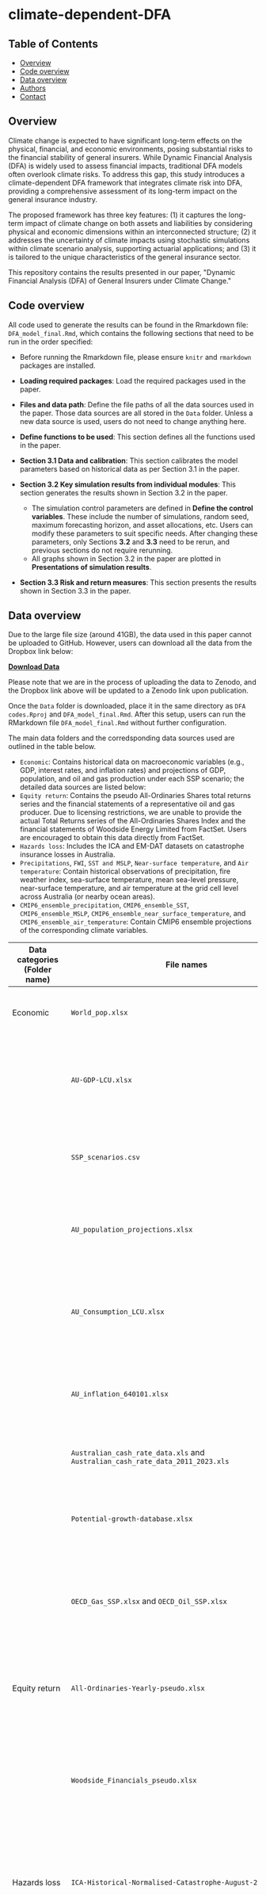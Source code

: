 # climate-dependent-DFA

## Table of Contents

- [Overview](#Overview)
- [Code overview](#Code-overview)
- [Data overview](#Data-overview)
- [Authors](#Authors)
- [Contact](#Contact)

## Overview

Climate change is expected to have significant long-term effects on the physical, financial, and economic environments, posing substantial risks to the financial stability of general insurers. While Dynamic Financial Analysis (DFA) is widely used to assess financial impacts, traditional DFA models often overlook climate risks. To address this gap, this study introduces a climate-dependent DFA framework that integrates climate risk into DFA, providing a comprehensive assessment of its long-term impact on the general insurance industry.

The proposed framework has three key features: (1) it captures the long-term impact of climate change on both assets and liabilities by considering physical and economic dimensions within an interconnected structure; (2) it addresses the uncertainty of climate impacts using stochastic simulations within climate scenario analysis, supporting actuarial applications; and (3) it is tailored to the unique characteristics of the general insurance sector.

This repository contains the results presented in our paper, "Dynamic Financial Analysis (DFA) of General Insurers under Climate Change." 

## Code overview

All code used to generate the results can be found in the Rmarkdown file: `DFA_model_final.Rmd`,  which contains the following sections that need to be run in the order specified: 

- Before running the Rmarkdown file, please ensure `knitr` and `rmarkdown` packages are installed. 
- **Loading required packages**: Load the required packages used in the paper.
- **Files and data path**: Define the file paths of all the data sources used in the paper. Those data sources are all stored in the `Data` folder. Unless a new data source is used, users do not need to change anything here. 
- **Define functions to be used**: This section defines all the functions used in the paper. 
- **Section 3.1 Data and calibration**: This section calibrates the model parameters based on historical data as per Section 3.1 in the paper. 
- **Section 3.2 Key simulation results from individual modules**: This section generates the results shown in Section 3.2 in the paper. 

    - The simulation control parameters are defined in **Define the control variables**. These include the number of simulations, random seed, maximum forecasting horizon, and asset allocations, etc. Users can modify these parameters to suit specific needs. After changing these parameters, only Sections **3.2** and **3.3** need to be rerun, and previous sections do not require rerunning.  
    - All graphs shown in Section 3.2 in the paper are plotted in **Presentations of simulation results**. 
    
- **Section 3.3 Risk and return measures**: This section presents the results shown in Section 3.3 in the paper.

## Data overview

Due to the large file size (around 41GB), the data used in this paper cannot be uploaded to GitHub. However, users can download all the data from the Dropbox link below:  

[**Download Data**](https://www.dropbox.com/scl/fo/7zva73raqce08phx2iorw/AB8hZsBbdVbEGrIf9i5jigw?rlkey=4x670mfk5j97gplde6vfslp34&st=60b8xd79&dl=0)  

Please note that we are in the process of uploading the data to Zenodo, and the Dropbox link above will be updated to a Zenodo link upon publication.

Once the `Data` folder is downloaded, place it in the same directory as `DFA codes.Rproj` and `DFA_model_final.Rmd`. After this setup, users can run the RMarkdown file `DFA_model_final.Rmd` without further configuration.  

The main data folders and the corredsponding data sources used are outlined in the table below. 

- `Economic`: Contains historical data on macroeconomic variables (e.g., GDP, interest rates, and inflation rates) and projections of GDP, population, and oil and gas production under each SSP scenario; the detailed data sources are listed below:
- `Equity return`: Contains the pseudo All-Ordinaries Shares total returns series and the financial statements of a representative oil and gas producer. Due to licensing restrictions, we are unable to provide the actual Total Returns series of the All-Ordinaries Shares Index and the financial statements of Woodside Energy Limited from FactSet. Users are encouraged to obtain this data directly from FactSet.  
- `Hazards loss`: Includes the ICA and EM-DAT datasets on catastrophe insurance losses in Australia.  
- `Precipitations`, `FWI`, `SST and MSLP`, `Near-surface temperature`, and `Air temperature`: Contain historical observations of precipitation, fire weather index, sea-surface temperature, mean sea-level pressure, near-surface temperature, and air temperature at the grid cell level across Australia (or nearby ocean areas).  
- `CMIP6_ensemble_precipitation`, `CMIP6_ensemble_SST`, `CMIP6_ensemble_MSLP`, `CMIP6_ensemble_near_surface_temperature`, and `CMIP6_ensemble_air_temperature`: Contain CMIP6 ensemble projections of the corresponding climate variables.


| Data categories (Folder name)| File names | Descriptions &nbsp;&nbsp;&nbsp;&nbsp;&nbsp;&nbsp;&nbsp;&nbsp;&nbsp;|Sources|
|-|-|-----|-|
| Economic |`World_pop.xlsx` | World population data by countries &nbsp;&nbsp;&nbsp;&nbsp;&nbsp;&nbsp;&nbsp;&nbsp;&nbsp;| [World Development Indicators (World Bank)](https://databank.worldbank.org/source/world-development-indicators); downloaded at 23 March 2024|
|          |`AU-GDP-LCU.xlsx`|Historical Australian GDP at annual interval between 1960 and 2022|[World Development Indicators (World Bank)](https://databank.worldbank.org/source/world-development-indicators); downloaded at 23 March 2024|
|          |`SSP_scenarios.csv`|Country-level GDP projections for each SSP scenario through 2100|Sourced from [IIASA SSP database](https://tntcat.iiasa.ac.at/SspDb/dsd?Action=htmlpage&page=welcome); downloaded from [https://zenodo.org/records/8116099](https://zenodo.org/records/8116099) at 1 January 2024|
|          |`AU_population_projections.xlsx`|Projections of Australian population for each SSP scenario through 2100|Downloaded from [IIASA SSP database](https://tntcat.iiasa.ac.at/SspDb/dsd?Action=htmlpage&page=welcome) at 18 March 2024|
|          |`AU_Consumption_LCU.xlsx`|Australian aggregate consumption data at annual interval between 1974 and 2023|[World Development Indicators (World Bank)](https://databank.worldbank.org/source/world-development-indicators); downloaded at 23 July 2024|
|          |`AU_inflation_640101.xlsx`|Quarterly Consumer Price Index (CPI) data for Australia from 1948 to 2023|Downloaded from [Australian Bureau of Statistics](https://www.abs.gov.au/statistics/economy/price-indexes-and-inflation/consumer-price-index-australia/latest-release)||
|          |`Australian_cash_rate_data.xls` and `Australian_cash_rate_data_2011_2023.xls`|Australian cash rates data from 1976 to 2023|Downloaded from [Reserve Bank of Australia](https://www.rba.gov.au/statistics/cash-rate/) at 1 January 2024|
|          |`Potential-growth-database.xlsx`|Potential GDP growth estimates by countries between 1981 and 2021|Downloaded from  [World Bank Potential Growth Database](https://www.worldbank.org/en/research/brief/potential-growth-database) at 11 June 2024|
|          |`OECD_Gas_SSP.xlsx` and `OECD_Oil_SSP.xlsx`|Projections of oil and gas production under each SSP scenarios in OECD countries|Downloaded from [IIASA SSP database](https://tntcat.iiasa.ac.at/SspDb/dsd?Action=htmlpage&page=welcome) at 18 March 2024|
|Equity return|`All-Ordinaries-Yearly-pseudo.xlsx`|Pseudo All-Ordinaries Shares total returns series between 1992 and 2023|Original data is not provided due to licensing restrictions; users can download the original version from [FactSet](https://www.factset.com/)| 
|             |`Woodside_Financials_pseudo.xlsx`|Pseudo financial statements from a oil and gas producer (Woodside) between 2014 and 2023|Original data is not provided due to licensing restrictions; users can download the original version from [FactSet](https://www.factset.com/). Alternatively, users can hand-collect the relevant data for calculation based on the published financial statements from [Woodside Energy](https://www.woodside.com/investors/reports-investor-briefings)|
|Hazards loss|`ICA-Historical-Normalised-Catastrophe-August-2023.xlsx`|Historical records of insured losses from natural disasters in Australia between 1967 and 2023|Downloaded from [Insurance Council of Australia](https://insurancecouncil.com.au/industry-members/data-hub/) at 27 August 2023|
|            |`EM_DAT_AU.xlsx`|Historical records of both insured losses and total economic damages from natural disasters in Australia between 1985 and 2023|[EM-DAT database](https://public.emdat.be/data)|
|Precipitations|`era5-x0.25_timeseries_pr,rx1day,rx5day_timeseries_annual_1950-2022_mean_historical_era5_x0.25_mean.xlsx`|ERA5 reanalysis data of historical precipitation information in Australia between 1950 and 2022|Originated from [Copernicus Climate Change Service](https://climate.copernicus.eu/);cleansed version downloaded from [World Bank Climate Change Knowledge Portal](https://climateknowledgeportal.worldbank.org/download-data) at 29 April 2024|
|FWI|`FWI_1940_1949.nc`,..., `FWI_2016_2022.nc`|Historical Fire Weather Index (FWI) in Australia constructed based on ERA5 reanalysis data between 1940 and 2022|Downloaded from [Copernicus Climate Change Service](https://climate.copernicus.eu/) at 3 May 2024|
|   |`fwixx_hurs_part1`,...,`fwixx_hurs_part7`|Projections and historical backcasts of FWI statistics in Australia from an ensemble of CMIP6 model|Downloaded from: |




<table>
  <thead>
    <tr>
      <th>Data categories (Folder name)</th>
      <th>File names</th>
      <th style="width:800px;">Descriptions</th>
      <th>Download sources</th>
    </tr>
  </thead>
  <tbody>
    <tr>
      <td>Economic</td>
      <td>World_pop.xlsx</td>
      <td>World population data by countries</td>
      <td>
        <a href="https://databank.worldbank.org/source/world-development-indicators">
          World Development Indicators (World Bank)
        </a>;
        downloaded at 23 March 2024
      </td>
    </tr>
    <tr>
      <td></td>
      <td>AU-GDP-LCU.xlsx</td>
      <td>Historical Australian GDP at annual interval between 1960 and 2022</td>
      <td>
        <a href="https://databank.worldbank.org/source/world-development-indicators">
          World Development Indicators (World Bank)
        </a>;
        downloaded at 23 March 2024
      </td>
    </tr>
    <tr>
      <td></td>
      <td>SSP_scenarios.csv</td>
      <td>Country-level GDP projections for each SSP scenario through 2100</td>
      <td>
        Sourced from
        <a href="https://tntcat.iiasa.ac.at/SspDb/dsd?Action=htmlpage&amp;page=welcome">
          IIASA SSP database
        </a>;
        downloaded from
        <a href="https://zenodo.org/records/8116099">https://zenodo.org/records/8116099</a>
        at 1 January 2024
      </td>
    </tr>
    <tr>
      <td></td>
      <td>AU_population_projections.xlsx</td>
      <td>Projections of Australian population for each SSP scenario through 2100</td>
      <td>
        Downloaded from
        <a href="https://tntcat.iiasa.ac.at/SspDb/dsd?Action=htmlpage&amp;page=welcome">
          IIASA SSP database
        </a>
        at 18 March 2024
      </td>
    </tr>
    <tr>
      <td></td>
      <td>AU_Consumption_LCU.xlsx</td>
      <td>Australian aggregate consumption data at annual interval between 1974 and 2023</td>
      <td>
        <a href="https://databank.worldbank.org/source/world-development-indicators">
          World Development Indicators (World Bank)
        </a>;
        downloaded at 23 July 2024
      </td>
    </tr>
    <tr>
      <td></td>
      <td>AU_inflation_640101.xlsx</td>
      <td>Quarterly Consumer Price Index (CPI) data for Australia from 1948 to 2023</td>
      <td>
        Downloaded from
        <a href="https://www.abs.gov.au/statistics/economy/price-indexes-and-inflation/consumer-price-index-australia/latest-release">
          Australian Bureau of Statistics
        </a>
      </td>
    </tr>
    <tr>
      <td></td>
      <td>Australian_cash_rate_data.xls and Australian_cash_rate_data_2011_2023.xls</td>
      <td>Australian cash rates data from 1976 to 2023</td>
      <td>
        Downloaded from
        <a href="https://www.rba.gov.au/statistics/cash-rate/">
          Reserve Bank of Australia
        </a>
        at 1 January 2024
      </td>
    </tr>
    <tr>
      <td></td>
      <td>Potential-growth-database.xlsx</td>
      <td>Potential GDP growth estimates by countries between 1981 and 2021</td>
      <td>
        Downloaded from
        <a href="https://www.worldbank.org/en/research/brief/potential-growth-database">
          World Bank Potential Growth Database
        </a>
        at 11 June 2024
      </td>
    </tr>
    <tr>
      <td></td>
      <td>OECD_Gas_SSP.xlsx and OECD_Oil_SSP.xlsx</td>
      <td>Projections of oil and gas production under each SSP scenarios in OECD countries</td>
      <td>
        Downloaded from
        <a href="https://tntcat.iiasa.ac.at/SspDb/dsd?Action=htmlpage&amp;page=welcome">
          IIASA SSP database
        </a>
        at 18 March 2024
      </td>
    </tr>
    <tr>
      <td>Equity return</td>
      <td>All-Ordinaries-Yearly-pseudo.xlsx</td>
      <td>Pseudo All-Ordinaries Shares total returns series between 1992 and 2023</td>
      <td>
        Original data is not provided due to licensing restrictions; users can
        download the original version from
        <a href="https://www.factset.com/">FactSet</a>
      </td>
    </tr>
    <tr>
      <td></td>
      <td>Woodside_Financials_pseudo.xlsx</td>
      <td>Pseudo financial statements from a oil and gas producer (Woodside) between 2014 and 2023</td>
      <td>
        Original data is not provided due to licensing restrictions; users can
        download the original version from
        <a href="https://www.factset.com/">FactSet</a>.
        Alternatively, users can hand-collect the relevant data for calculation
        based on the published financial statements from
        <a href="https://www.woodside.com/investors/reports-investor-briefings">
          Woodside Energy
        </a>
      </td>
    </tr>
    <tr>
      <td>Hazards loss</td>
      <td>ICA-Historical-Normalised-Catastrophe-August-2023.xlsx</td>
      <td>Historical records of insured losses from natural disasters in Australia between 1967 and 2023</td>
      <td>
        Downloaded from
        <a href="https://insurancecouncil.com.au/industry-members/data-hub/">
          Insurance Council of Australia
        </a>
        at 27 August 2023
      </td>
    </tr>
    <tr>
      <td></td>
      <td>EM_DAT_AU.xlsx</td>
      <td>Historical records of both insured losses and total economic damages from natural disasters in Australia between 1985 and 2023</td>
      <td>
        <a href="https://public.emdat.be/data">EM-DAT database</a>
      </td>
    </tr>
    <tr>
      <td>Precipitations</td>
      <td>era5-x0.25_timeseries_pr,rx1day,rx5day_timeseries_annual_1950-2022_mean_historical_era5_x0.25_mean.xlsx</td>
      <td>ERA5 reanalysis data of historical precipitation information in Australia between 1950 and 2022</td>
      <td>
        Originated from
        <a href="https://climate.copernicus.eu/">Copernicus Climate Change Service</a>;
        cleansed version downloaded from
        <a href="https://climateknowledgeportal.worldbank.org/download-data">
          World Bank Climate Change Knowledge Portal
        </a>
        at 29 April 2024
      </td>
    </tr>
    <tr>
      <td>FWI</td>
      <td>FWI_1940_1949.nc,..., FWI_2016_2022.nc</td>
      <td>Historical Fire Weather Index (FWI) in Australia constructed based on ERA5 reanalysis data between 1940 and 2022</td>
      <td>
        Downloaded from
        <a href="https://climate.copernicus.eu/">
          Copernicus Climate Change Service
        </a>
        at 3 May 2024
      </td>
    </tr>
    <tr>
      <td></td>
      <td>fwixx_hurs_part1,...,fwixx_hurs_part7</td>
      <td>Projections and historical backcasts of FWI statistics in Australia from an ensemble of CMIP6 model</td>
      <td>Downloaded from:</td>
    </tr>
  </tbody>
</table>


  ## Authors

  - Benjamin Avanzi
  - Yanfeng (Jim) Li
  - Greg Taylor
  - Bernard Wong

  ## Contact

  For any questions or further information, please contact lyf1998130@126.com.
